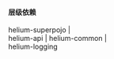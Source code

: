 #### 层级依赖
                     
helium-superpojo
   |    
helium-api
   |
helium-common
   |             
helium-logging 
 